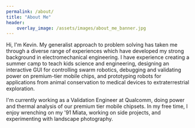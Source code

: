 ```yaml
---
permalink: /about/
title: "About Me"
header:
	overlay_image: /assets/images/about_me_banner.jpg
---
```


Hi, I'm Kevin. My generalist approach to problem solving has taken me through a diverse range of experiences which have developed my strong background in electromechanical engineering. I have experience creating a summer camp to teach kids science and engineering, designing an interactive GUI for controlling swarm robotics, debugging and validating power on premium-tier mobile chips, and prototyping robots for applications from animal conservation to medical devices to extraterrestrial exploration.

I'm currently working as a Validation Engineer at Qualcomm, doing power and thermal analysis of our premium tier mobile chipsets. In my free time, I enjoy wrenching on my '91 Miata, working on side projects, and experimenting with landscape photography.
